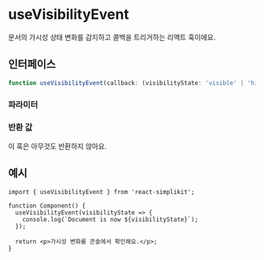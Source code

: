 # useVisibilityEvent

문서의 가시성 상태 변화를 감지하고 콜백을 트리거하는 리액트 훅이에요.

## 인터페이스

```ts
function useVisibilityEvent(callback: (visibilityState: 'visible' | 'hidden') => void, options: object): void;
```

### 파라미터

<Interface
  required
  name="callback"
  type="(visibilityState: 'visible' | 'hidden') => void"
  description="가시성 상태가 변경될 때 호출되는 함수예요. 현재 가시성 상태('visible' 또는 'hidden')를 인자로 받아요."
/>

<Interface
  name="options"
  type="object"
  description="훅의 선택적 설정이에요."
  :nested="[
    {
      name: 'options.immediate',
      type: 'boolean',
      defaultValue: 'false',
      description:
        '만약 true이면, 현재 가시성 상태로 곧바로 마운팅할 때 콜백이 호출돼요.',
    },
  ]"
/>

### 반환 값

이 훅은 아무것도 반환하지 않아요.

## 예시

```tsx
import { useVisibilityEvent } from 'react-simplikit';

function Component() {
  useVisibilityEvent(visibilityState => {
    console.log(`Document is now ${visibilityState}`);
  });

  return <p>가시성 변화를 콘솔에서 확인해요.</p>;
}
```
